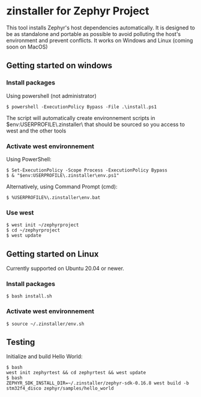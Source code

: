 # zinstaller for Zephyr Project
This tool installs Zephyr's host dependencies automatically.
It is designed to be as standalone and portable as possible to avoid polluting the host's environment and prevent conflicts. It works on Windows and Linux (coming soon on MacOS)

## Getting started on windows
### Install packages
Using powershell (not administrator)
```
$ powershell -ExecutionPolicy Bypass -File .\install.ps1
```
The script will automatically create environnement scripts in $env:USERPROFILE\\.zinstaller\\ that should be sourced so you access to west and the other tools

### Activate west environnement
Using PowerShell:
```
$ Set-ExecutionPolicy -Scope Process -ExecutionPolicy Bypass
$ & "$env:USERPROFILE\.zinstaller\env.ps1"
```
Alternatively, using Command Prompt (cmd):
```
$ %USERPROFILE%\.zinstaller\env.bat
```
### Use west
```
$ west init ~/zephyrproject
$ cd ~/zephyrproject
$ west update
```

## Getting started on Linux
Currently supported on Ubuntu 20.04 or newer.
### Install packages
```
$ bash install.sh
```
### Activate west environnement
```
$ source ~/.zinstaller/env.sh
```

## Testing

Initialize and build Hello World:
```
$ bash
west init zephyrtest && cd zephyrtest && west update
$ bash
ZEPHYR_SDK_INSTALL_DIR=~/.zinstaller/zephyr-sdk-0.16.8 west build -b stm32f4_disco zephyr/samples/hello_world
```
